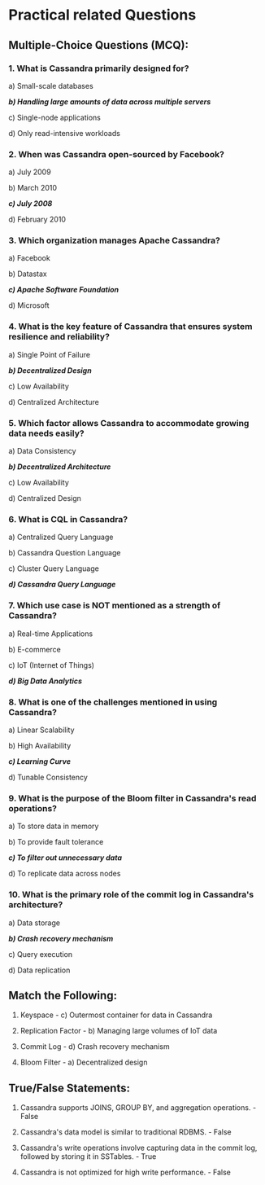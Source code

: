 
# Practical related Questions

## Multiple-Choice Questions (MCQ):

### 1. What is Cassandra primarily designed for?

a) Small-scale databases

***b) Handling large amounts of data across multiple servers***

c) Single-node applications

d) Only read-intensive workloads

### 2. When was Cassandra open-sourced by Facebook?

a) July 2009

b) March 2010

***c) July 2008***

d) February 2010

### 3. Which organization manages Apache Cassandra?

a) Facebook

b) Datastax

***c) Apache Software Foundation***

d) Microsoft

### 4. What is the key feature of Cassandra that ensures system resilience and reliability?

a) Single Point of Failure

***b) Decentralized Design***

c) Low Availability

d) Centralized Architecture

### 5. Which factor allows Cassandra to accommodate growing data needs easily?

a) Data Consistency

***b) Decentralized Architecture***

c) Low Availability

d) Centralized Design

### 6. What is CQL in Cassandra?

a) Centralized Query Language

b) Cassandra Question Language

c) Cluster Query Language

***d) Cassandra Query Language***

### 7. Which use case is NOT mentioned as a strength of Cassandra?

a) Real-time Applications

b) E-commerce

c) IoT (Internet of Things)

***d) Big Data Analytics***

### 8. What is one of the challenges mentioned in using Cassandra?

a) Linear Scalability

b) High Availability

***c) Learning Curve***

d) Tunable Consistency

### 9. What is the purpose of the Bloom filter in Cassandra's read operations?

a) To store data in memory

b) To provide fault tolerance

***c) To filter out unnecessary data***

d) To replicate data across nodes

### 10. What is the primary role of the commit log in Cassandra's architecture?

a) Data storage

***b) Crash recovery mechanism***

c) Query execution

d) Data replication

  

## Match the Following:

  

1. Keyspace - c) Outermost container for data in Cassandra

2. Replication Factor - b) Managing large volumes of IoT data

3. Commit Log - d) Crash recovery mechanism

4. Bloom Filter - a) Decentralized design

  

## True/False Statements:

1. Cassandra supports JOINS, GROUP BY, and aggregation operations. - False

2. Cassandra's data model is similar to traditional RDBMS. - False

3. Cassandra's write operations involve capturing data in the commit log, followed by storing it in SSTables. - True

4. Cassandra is not optimized for high write performance. - False